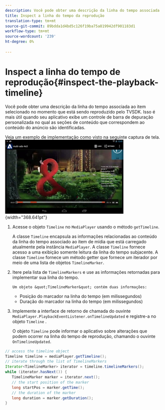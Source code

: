 ```yaml
---
description: Você pode obter uma descrição da linha do tempo associada ao item selecionado no momento que está sendo reproduzido pelo TVSDK. Isso é mais útil quando seu aplicativo exibe um controle de barra de depuração personalizada no qual as seções de conteúdo que correspondem ao conteúdo do anúncio são identificadas.
title: Inspect a linha do tempo da reprodução
translation-type: tm+mt
source-git-commit: 89bdda1d4bd5c126f19ba75a819942df901183d1
workflow-type: tm+mt
source-wordcount: '239'
ht-degree: 0%

---
```



# Inspect a linha do tempo de reprodução{#inspect-the-playback-timeline}

Você pode obter uma descrição da linha do tempo associada ao item selecionado no momento que está sendo reproduzido pelo TVSDK. Isso é mais útil quando seu aplicativo exibe um controle de barra de depuração personalizada no qual as seções de conteúdo que correspondem ao conteúdo do anúncio são identificadas.

Veja um exemplo de implementação como visto na seguinte captura de tela.  ![](assets/inspect-playback.jpg){width=&quot;368.641pt&quot;}

1. Acesse o objeto `Timeline` no `MediaPlayer` usando o método `getTimeline`.

   A classe `Timeline` encapsula as informações relacionadas ao conteúdo da linha do tempo associado ao item de mídia que está carregado atualmente pela instância `MediaPlayer`. A classe `Timeline` fornece acesso a uma exibição somente leitura da linha do tempo subjacente. A classe `Timeline` fornece um método getter que fornece um iterador por meio de uma lista de objetos `TimelineMarker`.

1. Itere pela lista de `TimelineMarkers` e use as informações retornadas para implementar sua linha do tempo.

       Um objeto &quot;TimelineMarker&quot; contém duas informações:
   
   * Posição do marcador na linha do tempo (em milissegundos)
   * Duração do marcador na linha do tempo (em milissegundos)

1. Implemente a interface de retorno de chamada do ouvinte `MediaPlayer.PlaybackEventListener.onTimelineUpdated` e registre-a no objeto `Timeline` .

   O objeto `Timeline` pode informar o aplicativo sobre alterações que podem ocorrer na linha do tempo de reprodução, chamando o ouvinte `OnTimelineUpdated`.

```java
// access the timeline object 
Timeline timeline = mediaPlayer.getTimeline(); 
// iterate through the list of TimelineMarkers 
Iterator<TimelineMarker> iterator = timeline.timelineMarkers(); 
while (iterator.hasNext()) { 
   TimelineMarker marker = iterator.next(); 
   // the start position of the marker 
   long startPos = marker.getTime(); 
   // the duration of the marker 
   long duration = marker.getDuration(); 
}
```

